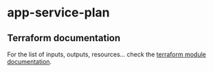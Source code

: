 # app-service-plan

## Terraform documentation
For the list of inputs, outputs, resources... check the [terraform module documentation](tfdocs.md).
